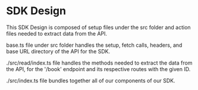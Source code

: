 # SDK Design

This SDK Design is composed of setup files under the src folder and action files needed to extract data from the API.

base.ts file under src folder handles the setup, fetch calls, headers, and base URL directory of the API for the SDK.

./src/read/index.ts file handles the methods needed to extract the data from the API, for the '/book' endpoint and its respective routes with the given ID.

./src/index.ts file bundles together all of our components of our SDK.